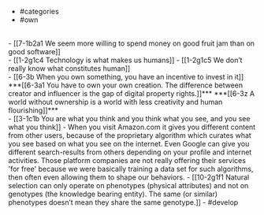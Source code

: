 - #categories
- #own
<br>
- [[7-1b2a1 We seem more willing to spend money on good fruit jam than on good software]]
<br>
- [[1-2g1c4 Technology is what makes us humans]]
- [[1-2g1c5 We don’t really know what constitutes human]]
<br>
- [[6-3b When you own something, you have an incentive to invest in it]]
	***[[6-3a1 You have to own your own creation. The difference between creator and influencer is the gap of digital property rights.]]***
	***[[6-3z A world without ownership is a world with less creativity and human flourishing]]***
<br>
- [[3-1c1b You are what you think and you think what you see, and you see what you think]]
- When you visit Amazon.com it gives you different content from other users, because of the proprietary algorithm which curates what you see based on what you see on the internet. Even Google can give you different search-results from others depending on your profile and internet activities. Those platform companies are not really offering their services 'for free' because we were basically training a data set for such algorithms, then often even allowing them to shape our behaviors.
- [[10-2g1f1 Natural selection can only operate on phenotypes (physical attributes) and not on genotypes (the knowledge bearing entity). The same (or similar) phenotypes doesn’t mean they share the same genotype.]]
- #develop
